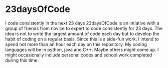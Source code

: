 # 23daysOfCode
I code consistently in the next 23 days
23daysOfCode is an intiative with a group of friends from novice to expert to code consistently for 23 days.
The idea is not to write the largest amount of code each day but to develop the habit of coding on a regular basis.
Since this is a side-fun work, I intend to spend not more than an hour each day on this repository. 
My coding languages will be in python, java and C++. Maybe others might come up.
I might occasionally include personal codes and school work completed during this time.

